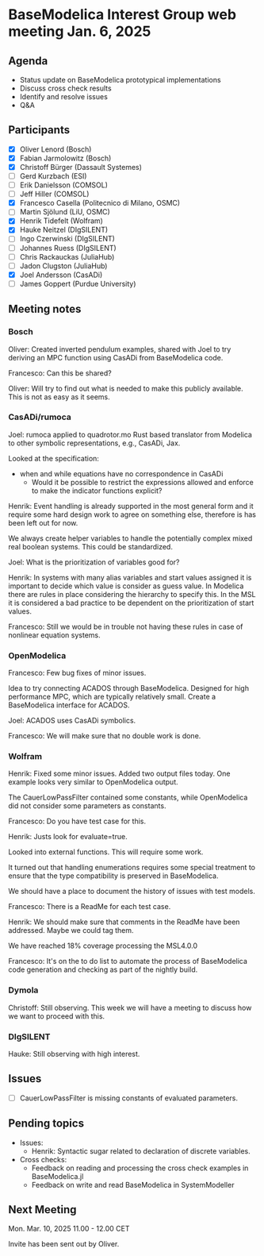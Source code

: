 # BaseModelica Interest Group web meeting Jan. 6, 2025

## Agenda

* Status update on BaseModelica prototypical implementations
* Discuss cross check results
* Identify and resolve issues
* Q&A

## Participants

* [x] Oliver Lenord (Bosch)
* [x] Fabian Jarmolowitz (Bosch)
* [x] Christoff Bürger (Dassault Systemes)
* [ ] Gerd Kurzbach (ESI)
* [ ] Erik Danielsson (COMSOL)
* [ ] Jeff Hiller (COMSOL)
* [x] Francesco Casella (Politecnico di Milano, OSMC)
* [ ] Martin Sjölund (LiU, OSMC)
* [x] Henrik Tidefelt (Wolfram)
* [x] Hauke Neitzel (DIgSILENT)
* [ ] Ingo Czerwinski (DIgSILENT)
* [ ] Johannes Ruess (DIgSILENT)
* [ ] Chris Rackauckas (JuliaHub)
* [ ] Jadon Clugston (JuliaHub)
* [x] Joel Andersson (CasADi)
* [ ] James Goppert (Purdue University)

## Meeting notes

### Bosch
Oliver: Created inverted pendulum examples, shared with Joel to try deriving an MPC function using CasADi from BaseModelica code.

Francesco: Can this be shared?

Oliver: Will try to find out what is needed to make this publicly available. 
This is not as easy as it seems.

### CasADi/rumoca

Joel: rumoca applied to quadrotor.mo
Rust based translator from Modelica to other symbolic representations, e.g., CasADi, Jax.

Looked at the specification:

* when and while equations have no correspondence in CasADi
    * Would it be possible to restrict the expressions allowed and enforce to make the indicator functions explicit?

Henrik: Event handling is already supported in the most general form and it require some hard design work to agree on something else, therefore is has been left out for now.

We always create helper variables to handle the potentially complex mixed real boolean systems.
This could be standardized.

Joel: What is the prioritization of variables good for?

Henrik: In systems with many alias variables and start values assigned it is important to decide which value is consider as guess value.
In Modelica there are rules in place considering the hierarchy to specify this.
In the MSL it is considered a bad practice to be dependent on the prioritization of start values.

Francesco: Still we would be in trouble not having these rules in case of nonlinear equation systems.

### OpenModelica

Francesco: 
Few bug fixes of minor issues.

Idea to try connecting ACADOS through BaseModelica.
Designed for high performance MPC, which are typically relatively small.
Create a BaseModelica interface for ACADOS.

Joel: ACADOS uses CasADi symbolics.

Francesco: We will make sure that no double work is done.

### Wolfram

Henrik: Fixed some minor issues.
Added two output files today.
One example looks very similar to OpenModelica output.

The CauerLowPassFilter contained some constants, while OpenModelica did not consider some parameters as constants.

Francesco: Do you have test case for this.

Henrik: Justs look for evaluate=true.

Looked into external functions.
This will require some work.

It turned out that handling enumerations requires some special treatment to ensure that the type compatibility is preserved in BaseModelica. 

We should have a place to document the history of issues with test models.

Francesco: There is a ReadMe for each test case.

Henrik: We should make sure that comments in the ReadMe have been addressed.
Maybe we could tag them.

We have reached 18% coverage processing the MSL4.0.0

Francesco: It's on the to do list to automate the process of BaseModelica code generation and checking as part of the nightly build.

### Dymola

Christoff: Still observing.
This week we will have a meeting to discuss how we want to proceed with this.

### DIgSILENT

Hauke: Still observing with high interest.

## Issues

- [ ] CauerLowPassFilter is missing constants of evaluated parameters.

## Pending topics

* Issues:
  * Henrik: Syntactic sugar related to declaration of discrete variables.
* Cross checks:
  * Feedback on reading and processing the cross check examples in BaseModelica.jl
  * Feedback on write and read BaseModelica in SystemModeller

## Next Meeting

Mon. Mar. 10, 2025 11.00 - 12.00 CET

Invite has been sent out by Oliver.
